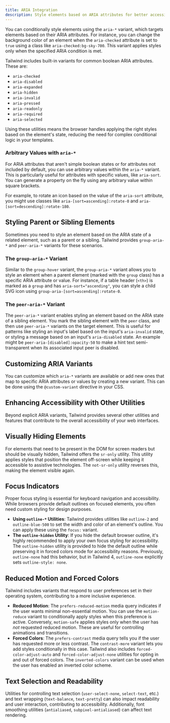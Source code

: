 ```yaml
---
title: ARIA Integration
description: Style elements based on ARIA attributes for better accessibility with Tailwind's ARIA variants and utilities
---
```


You can conditionally style elements using the `aria-*` variant, which targets elements based on their ARIA attributes. For instance, you can change the background color of an element when the `aria-checked` attribute is set to `true` using a class like `aria-checked:bg-sky-700`. This variant applies styles only when the specified ARIA condition is met.

Tailwind includes built-in variants for common boolean ARIA attributes. These are:

- `aria-checked`
- `aria-disabled`
- `aria-expanded`
- `aria-hidden`
- `aria-invalid`
- `aria-pressed`
- `aria-readonly`
- `aria-required`
- `aria-selected`

Using these utilities means the browser handles applying the right styles based on the element's state, reducing the need for complex conditional logic in your templates.

### Arbitrary Values with `aria-*`

For ARIA attributes that aren't simple boolean states or for attributes not included by default, you can use arbitrary values within the `aria-*` variant. This is particularly useful for attributes with specific values, like `aria-sort`. You can generate a property on the fly using any arbitrary value within square brackets.

For example, to rotate an icon based on the value of the `aria-sort` attribute, you might use classes like `aria-[sort=ascending]:rotate-0` and `aria-[sort=descending]:rotate-180`.

## Styling Parent or Sibling Elements

Sometimes you need to style an element based on the ARIA state of a related element, such as a parent or a sibling. Tailwind provides `group-aria-*` and `peer-aria-*` variants for these scenarios.

### The `group-aria-*` Variant

Similar to the `group-hover` variant, the `group-aria-*` variant allows you to style an element when a parent element (marked with the `group` class) has a specific ARIA attribute or value. For instance, if a table header (`<th>`) is marked as a `group` and has `aria-sort="ascending"`, you can style a child SVG icon using `group-aria-[sort=ascending]:rotate-0`.

### The `peer-aria-*` Variant

The `peer-aria-*` variant enables styling an element based on the ARIA state of a sibling element. You mark the sibling element with the `peer` class, and then use `peer-aria-*` variants on the target element. This is useful for patterns like styling an input's label based on the input's `aria-invalid` state, or styling a message based on an input's `aria-disabled` state. An example might be `peer-aria-[disabled]:opacity-50` to make a hint text semi-transparent when its associated input peer is disabled.

## Customizing ARIA Variants

You can customize which `aria-*` variants are available or add new ones that map to specific ARIA attributes or values by creating a new variant. This can be done using the `@custom-variant` directive in your CSS.

## Enhancing Accessibility with Other Utilities

Beyond explicit ARIA variants, Tailwind provides several other utilities and features that contribute to the overall accessibility of your web interfaces.

## Visually Hiding Elements

For elements that need to be present in the DOM for screen readers but should be visually hidden, Tailwind offers the `sr-only` utility. This utility applies styles that position the element off-screen while keeping it accessible to assistive technologies. The `not-sr-only` utility reverses this, making the element visible again.

## Focus Indicators

Proper focus styling is essential for keyboard navigation and accessibility. While browsers provide default outlines on focused elements, you often need custom styling for design purposes.

- **Using `outline-*` Utilities**: Tailwind provides utilities like `outline-2` and `outline-blue-500` to set the width and color of an element's outline. You can apply these using the `focus:` variant.
- **The `outline-hidden` Utility**: If you hide the default browser outline, it's highly recommended to apply your own focus styling for accessibility. The `outline-hidden` utility is provided to hide the default outline while preserving it in forced colors mode for accessibility reasons. Previously, `outline-none` had this behavior, but in Tailwind 4, `outline-none` explicitly sets `outline-style: none`.

## Reduced Motion and Forced Colors

Tailwind includes variants that respond to user preferences set in their operating system, contributing to a more inclusive experience.

- **Reduced Motion**: The `prefers-reduced-motion` media query indicates if the user wants minimal non-essential motion. You can use the `motion-reduce` variant to conditionally apply styles when this preference is active. Conversely, `motion-safe` applies styles only when the user has _not_ requested reduced motion. These are useful for controlling animations and transitions.
- **Forced Colors**: The `prefers-contrast` media query tells you if the user has requested more or less contrast. The `contrast-more` variant lets you add styles conditionally in this case. Tailwind also includes `forced-color-adjust-auto` and `forced-color-adjust-none` utilities for opting in and out of forced colors. The `inverted-colors` variant can be used when the user has enabled an inverted color scheme.

## Text Selection and Readability

Utilities for controlling text selection (`user-select-none`, `select-text`, etc.) and text wrapping (`text-balance`, `text-pretty`) can also impact readability and user interaction, contributing to accessibility. Additionally, font smoothing utilities (`antialiased`, `subpixel-antialiased`) can affect text rendering.
